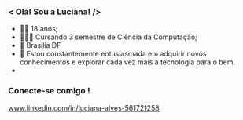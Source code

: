 ### < Olá! Sou a Luciana! />
- 👩🏽 18 anos;
- 👩🏽‍💻 Cursando 3 semestre de Ciência da Computação;
- 📌 Brasília DF
- 🌱 Estou constantemente entusiasmada em adquirir novos conhecimentos e explorar cada vez mais a tecnologia para o bem.
- 
### Conecte-se comigo !
www.linkedin.com/in/luciana-alves-561721258

<!---
luuhcy/luuhcy is a ✨ special ✨ repository because its `README.md` (this file) appears on your GitHub profile.
You can click the Preview link to take a look at your changes.
--->
